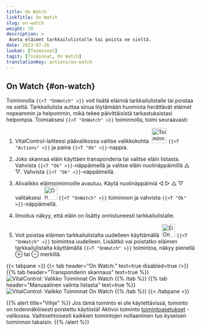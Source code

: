 ```yaml
---
title: On Watch
linkTitle: On Watch
slug: on-watch
weight: 70
description: >
 Aseta eläimet tarkkailulistalle tai poista ne sieltä.
date: 2023-07-26
luokat: [Toiminnat]
tagit: [Toiminnat, On Watch]
translationKey: actions/on-watch
---
```


## On Watch {#on-watch}

Toiminnolla `{{<T "OnWatch" >}}` voit lisätä eläimiä tarkkailulistalle tai poistaa ne sieltä. Tarkkailulista auttaa sinua löytämään huomiota herättävät eläimet nopeammin ja helpommin, mikä tekee päivittäisistä tarkastuksistasi helpompia. Toimiaksesi `{{<T "OnWatch" >}}` toiminnolla, toimi seuraavasti:

1. VitalControl-laitteesi päävalikossa valitse valikkokohta &nbsp;<img src="/icons/actions.svg" width="40" align="bottom" alt="Toiminnat" /> `{{<T "Actions" >}}` ja paina `{{<T "Ok" >}}`-nappia.

2. Joko skannaa eläin käyttäen transponderia tai valitse eläin listasta. Vahvista `{{<T "Ok" >}}`-näppäimellä ja valitse eläin nuolinäppäimillä △ ▽. Vahvista `{{<T "Ok" >}}`-näppäimellä.

3. Alivalikko eläintoiminnoille avautuu. Käytä nuolinäppäimiä ◁ ▷ △ ▽ valitaksesi &nbsp;<img src="/icons/actions/on-watch.svg" width="35" align="bottom" alt="On Watch" /> `{{<T "OnWatch" >}}` toiminnon ja vahvista `{{<T "Ok" >}}`-näppäimellä.

4. Ilmoitus näkyy, että eläin on lisätty onnistuneesti tarkkailulistalle.

5. Voit poistaa eläimen tarkkailulistalta uudelleen käyttämällä &nbsp;<img src="/icons/actions/on-watch-minus.svg" width="35" align="bottom" alt="Ei On Watch" />  `{{<T "OnWatch" >}}` toimintoa uudelleen. Lisäätkö vai poistatko eläimen tarkkailulistalta käyttämällä `{{<T "OnWatch" >}}` toimintoa, näkyy pienellä ⊕ tai ⊖ merkillä.

{{< tabpane >}}
{{< tab header="On Watch:" text=true disabled=true />}}
{{% tab header="Transponderin skannaus" text=true %}}
![VitalControl: Valikko Toiminnat On Watch](../images/onwatch-scan.png "On Watch")
{{% /tab %}}
{{% tab header="Manuaalinen valinta listasta" text=true %}}
![VitalControl: Valikko Toiminnat On Watch](../images/onwatch.png "On Watch")
{{% /tab %}}
{{< /tabpane >}}

{{% alert title="Vihje" %}}
Jos tämä toiminto ei ole käytettävissä, toiminto on todennäköisesti poistettu käytöstä! Aktivoi toiminto [toimintoasetukset](../setting/) -valikossa. Vaihtoehtoisesti kaikkien toimintojen nollaaminen tuo kyseisen toiminnon takaisin.
{{% /alert %}}
